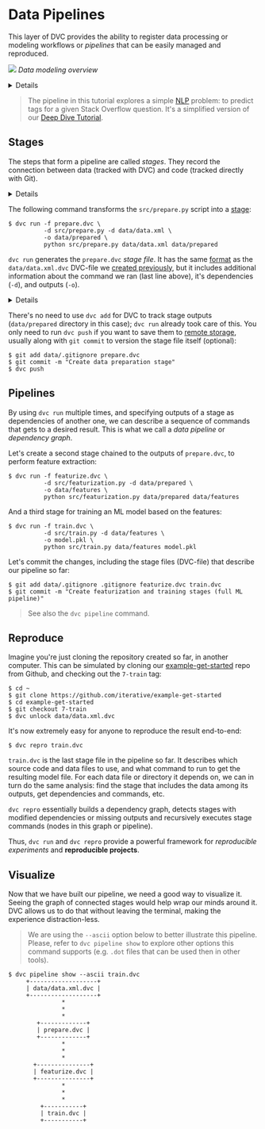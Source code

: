 # Data Pipelines

This layer of DVC provides the ability to register data processing or modeling
workflows or _pipelines_ that can be easily managed and reproduced.

![](/img/example-flow-2x.png) _Data modeling overview_

<details>

### 👉 Expand to prepare the project

If you just followed through the
[versioning](/doc/tutorials/get-started/data-versioning) page of this tutorial,
you're all set. Otherwise, run these commands to get the project from Github:

```dvc
$ git clone https://github.com/iterative/example-get-started
$ cd example-get-started
$ git checkout 4-import-data
$ dvc pull
```

</details>

> The pipeline in this tutorial explores a simple
> [NLP](https://en.wikipedia.org/wiki/Natural_language_processing) problem: to
> predict tags for a given Stack Overflow question. It's a simplified version of
> our [Deep Dive Tutorial](/doc/tutorials/deep).

## Stages

The steps that form a pipeline are called _stages_. They record the connection
between data (tracked with DVC) and code (tracked directly with Git).

<details>

### Expand to download example code

Let's first get some code to work with:

```dvc
$ wget https://code.dvc.org/get-started/code.zip
$ unzip code.zip
$ rm -f code.zip
```

> Windows doesn't include the `wget` utility by default, but you can use the
> browser to download `code.zip`. (Right-click
> [this link](https://code.dvc.org/get-started/code.zip) and select
> `Save Link As...` (Chrome). Save it into the <abbr>workspace</abbr>.

> 💡 Please also review
> [Running DVC on Windows](/doc/user-guide/running-dvc-on-windows) for important
> tips to improve your experience using DVC on Windows.

Your workspace should now look like this:

```dvc
$ tree
.
├── data
│   ├── data.xml
│   └── data.xml.dvc
└── src
    ├── evaluate.py
    ├── featurization.py
    ├── prepare.py
    ├── requirements.txt
    └── train.py
```

Now let's install the requirements. But before we do that, we **strongly**
recommend creating a
[virtual environment](https://packaging.python.org/tutorials/installing-packages/#creating-virtual-environments):

```dvc
$ virtualenv -p python3 .env
$ echo ".env/" >> .gitignore
$ source .env/bin/activate
$ pip install -r src/requirements.txt
```

Optionally, save the progress with Git:

```dvc
$ git add .
$ git commit -m "Add source code files to repo"
```

</details>

The following command transforms the `src/prepare.py` script into a
[stage](/doc/command-reference/run):

```dvc
$ dvc run -f prepare.dvc \
          -d src/prepare.py -d data/data.xml \
          -o data/prepared \
          python src/prepare.py data/data.xml data/prepared
```

`dvc run` generates the `prepare.dvc` _stage file_. It has the same
[format](/doc/user-guide/dvc-file-format) as the `data/data.xml.dvc` DVC-file we
[created previously](/doc/tutorials/get-started/data-versioning#tracking-data),
but it includes additional information about the command we ran (last line
above), it's <abbr>dependencies</abbr> (`-d`), and <abbr>outputs</abbr> (`-o`).

<details>

### Expand to see what happened internally

The command options used above mean the following:

- `-f prepare.dvc` specifies a name for the stage file. It's optional but we
  recommend using it to make your project structure more readable.

- `-d src/prepare.py` and `-d data/data.xml` mean that the stage depends on
  these files to work. Notice that the source code itself is marked as a stage
  dependency. If any of these files change later, DVC will know that this stage
  needs to be [reproduced](#reproduce).

- `-o data/prepared` specifies the output directory where this script writes to.
  It creates two files in it (that will be used later down the
  [pipeline](#pipelines)), as shown below.

- The last line, `python src/prepare.py data/data.xml`, is the command to run in
  this stage, and it's saved to the stage file (`cmd` field) as shown below.

This is how the changes in your <abbr>workspace</abbr> should look like now:

```diff
    .
    ├── data
    │   ├── data.xml
    │   ├── data.xml.dvc
+   │   └── prepared
+   │       ├── test.tsv
+   │       └── train.tsv
+   ├── prepare.dvc
    └── src
        ├── ...
```

These are the contents of `prepare.dvc`:

```yaml
md5: 645d5baf13fb4404e17d77a2cf7461c4
cmd: python src/prepare.py data/data.xml
deps:
  - md5: 1a18704abffac804adf2d5c4549f00f7
    path: src/prepare.py
  - md5: a304afb96060aad90176268345e10355
    path: data/data.xml
outs:
  - md5: 6836f797f3924fb46fcfd6b9f6aa6416.dir
    path: data/prepared
    cache: true
    metric: false
    persist: false
```

</details>

There's no need to use `dvc add` for DVC to track stage outputs (`data/prepared`
directory in this case); `dvc run` already took care of this. You only need to
run `dvc push` if you want to save them to
[remote storage](/doc/tutorials/get-started/data-versioning#remote-storage),
usually along with `git commit` to version the stage file itself (optional):

```dvc
$ git add data/.gitignore prepare.dvc
$ git commit -m "Create data preparation stage"
$ dvc push
```

## Pipelines

By using `dvc run` multiple times, and specifying <abbr>outputs</abbr> of a
stage as <abbr>dependencies</abbr> of another one, we can describe a sequence of
commands that gets to a desired result. This is what we call a _data pipeline_
or _dependency graph_.

Let's create a second stage chained to the outputs of `prepare.dvc`, to perform
feature extraction:

```dvc
$ dvc run -f featurize.dvc \
          -d src/featurization.py -d data/prepared \
          -o data/features \
          python src/featurization.py data/prepared data/features
```

And a third stage for training an ML model based on the features:

```dvc
$ dvc run -f train.dvc \
          -d src/train.py -d data/features \
          -o model.pkl \
          python src/train.py data/features model.pkl
```

Let's commit the changes, including the stage files (DVC-file) that describe our
pipeline so far:

```dvc
$ git add data/.gitignore .gitignore featurize.dvc train.dvc
$ git commit -m "Create featurization and training stages (full ML pipeline)"
```

> See also the `dvc pipeline` command.

## Reproduce

Imagine you're just cloning the <abbr>repository</abbr> created so far, in
another computer. This can be simulated by cloning our
[example-get-started](https://github.com/iterative/example-get-started) repo
from Github, and checking out the `7-train` tag:

```dvc
$ cd ~
$ git clone https://github.com/iterative/example-get-started
$ cd example-get-started
$ git checkout 7-train
$ dvc unlock data/data.xml.dvc
```

It's now extremely easy for anyone to reproduce the result end-to-end:

```dvc
$ dvc repro train.dvc
```

`train.dvc` is the last stage file in the pipeline so far. It describes which
source code and data files to use, and what command to run to get the resulting
model file. For each data file or directory it depends on, we can in turn do the
same analysis: find the stage that includes the data among its outputs, get
dependencies and commands, etc.

`dvc repro` essentially builds a dependency graph, detects stages with modified
dependencies or missing outputs and recursively executes stage commands (nodes
in this graph or pipeline).

Thus, `dvc run` and `dvc repro` provide a powerful framework for _reproducible
experiments_ and **reproducible <abbr>projects</abbr>**.

## Visualize

Now that we have built our pipeline, we need a good way to visualize it. Seeing
the graph of connected stages would help wrap our minds around it. DVC allows us
to do that without leaving the terminal, making the experience distraction-less.

> We are using the `--ascii` option below to better illustrate this pipeline.
> Please, refer to `dvc pipeline show` to explore other options this command
> supports (e.g. `.dot` files that can be used then in other tools).

```dvc
$ dvc pipeline show --ascii train.dvc
     +-------------------+
     | data/data.xml.dvc |
     +-------------------+
               *
               *
               *
        +-------------+
        | prepare.dvc |
        +-------------+
               *
               *
               *
       +---------------+
       | featurize.dvc |
       +---------------+
               *
               *
               *
         +-----------+
         | train.dvc |
         +-----------+
```
